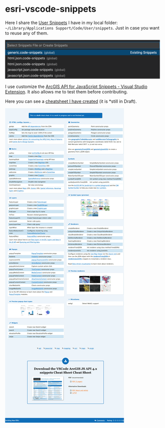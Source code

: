 # esri-vscode-snippets

Here I share the [User Snippets](https://code.visualstudio.com/docs/editor/userdefinedsnippets) I have in my local folder: `~/Library/Applications Support/Code/User/snippets`. Just in case you want to reuse any of them.

![VS code user snippets](./snippets-screenshots.png)

I use customize the [ArcGIS API for JavaScript Snippets - Visual Studio Extension](https://github.com/Esri/arcgis-js-vscode-snippets/tree/master/snippets). It also allows me to test them before contributing.

Here you can see a [cheatsheet I have created](https://cheatography.com/hhkaos/cheat-sheets/vscode-arcgis-js-api-4-x-snippets-cheat-sheet/) (it is \*still in Draft).

![Cheatsheet](./draft-cheatsheet.png)
